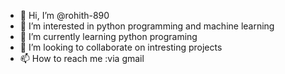 - 👋 Hi, I’m @rohith-890
- 👀 I’m interested in python programming and machine learning
- 🌱 I’m currently learning python programing 
- 💞️ I’m looking to collaborate on intresting projects
- 📫 How to reach me :via gmail

<!---
rohith-890/rohith-890 is a ✨ special ✨ repository because its `README.md` (this file) appears on your GitHub profile.
You can click the Preview link to take a look at your changes.
--->
